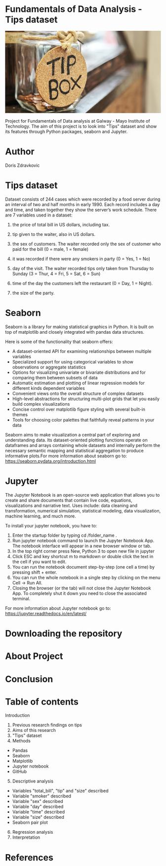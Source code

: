 # Fundamentals of Data Analysis - Tips dataset

![tips](tips_pic.jpg)



Project for Fundamentals of Data analysis at Galway - Mayo Institute of Technology. The aim of this project is to look into "Tips" dataset and show its features through Python packages, seaborn and Jupyter. 

# Author

Doris Zdravkovic

# Tips dataset

Dataset consists of 244 cases which were recorded by a food server during an interval of two and half months in early 1990. Each record includes a day and time, and taken together they show the server’s work schedule. There are 7 variables used in a dataset:

1. the price of total bill in US dollars, including tax.

2. tip given to the waiter, also in US dollars.

3. the sex of customers. The waiter recorded only the sex of customer who paid for the bill (0 = male, 1 = female)

4. it was recorded if there were any smokers in party (0 = Yes, 1 = No)

5. day of the visit. The waiter recorded tips only taken from Thursday to Sunday (3 = Thur, 4 = Fri, 5 = Sat, 6 = Sun)

6. time of the day the customers left the restaurant (0 = Day, 1 = Night). 

7. the size of the party.


# Seaborn

Seaborn is a library for making statistical graphics in Python. It is built on top of matplotlib and closely integrated with pandas data structures.

Here is some of the functionality that seaborn offers:

- A dataset-oriented API for examining relationships between multiple variables
- Specialized support for using categorical variables to show observations or aggregate statistics
- Options for visualizing univariate or bivariate distributions and for comparing them between subsets of data
- Automatic estimation and plotting of linear regression models for different kinds dependent variables
- Convenient views onto the overall structure of complex datasets
- High-level abstractions for structuring multi-plot grids that let you easily build complex visualizations
- Concise control over matplotlib figure styling with several built-in themes
- Tools for choosing color palettes that faithfully reveal patterns in your data

Seaborn aims to make visualization a central part of exploring and understanding data. Its dataset-oriented plotting functions operate on dataframes and arrays containing whole datasets and internally perform the necessary semantic mapping and statistical aggregation to produce informative plots.For more information about seaborn go to: https://seaborn.pydata.org/introduction.html

# Jupyter

The Jupyter Notebook is an open-source web application that allows you to create and share documents that contain live code, equations, visualizations and narrative text. Uses include: data cleaning and transformation, numerical simulation, statistical modeling, data visualization, machine learning, and much more.

To install your jupyter notebook, you have to:

1. Enter the startup folder by typing cd /folder_name .
2. Run jupyter notebook command to launch the Jupyter Notebook App. The notebook interface will appear in a new browser window or tab.
3. In the top right corner press New, Python 3 to open new file in jupyter
4. Click ESC and key shortcut m to markdown or double click the text in the cell if you want to edit. 
5. You can run the notebook document step-by-step (one cell a time) by pressing shift + enter.
6. You can run the whole notebook in a single step by clicking on the menu Cell -> Run All.
7. Closing the browser (or the tab) will not close the Jupyter Notebook App. To completely shut it down you need to close the associated terminal.

For more information about Jupyter notebook go to: https://jupyter.readthedocs.io/en/latest/


# Downloading the repository

# About Project

# Conclusion

# Table of contents

Introduction
1. Previous research findings on tips
2. Aims of this research
3. "Tips" dataset
4. Methods
- Pandas
- Seaborn
- Matplotlib
- Jupyter notebook
- GitHub
5. Descriptive analysis
- Variables "total_bill", "tip" and "size" described
- Variable "smoker" described
- Variable "sex" described
- Variable "day" described
- Variable "time" described
- Variable "size" described
- Seaborn pair plot
6. Regression analysis
7. Interpretation


# References
